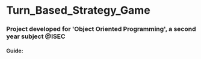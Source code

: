 # Turn_Based_Strategy_Game

### Project developed for 'Object Oriented Programming', a second year subject @ISEC

#### Guide:
